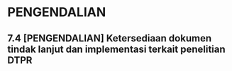 # PENGENDALIAN

## 7.4 [PENGENDALIAN] Ketersediaan dokumen tindak lanjut dan implementasi terkait penelitian DTPR
